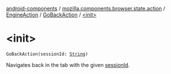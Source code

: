 [android-components](../../../index.md) / [mozilla.components.browser.state.action](../../index.md) / [EngineAction](../index.md) / [GoBackAction](index.md) / [&lt;init&gt;](./-init-.md)

# &lt;init&gt;

`GoBackAction(sessionId: `[`String`](https://kotlinlang.org/api/latest/jvm/stdlib/kotlin/-string/index.html)`)`

Navigates back in the tab with the given [sessionId](session-id.md).

